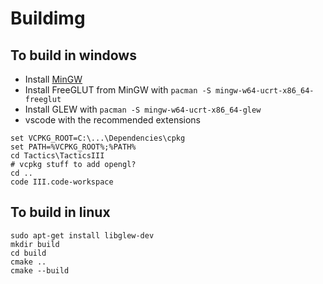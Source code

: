 # Buildimg


## To build in windows
* Install [MinGW](https://www.mingw-w64.org/)
* Install FreeGLUT from MinGW with `pacman -S mingw-w64-ucrt-x86_64-freeglut`
* Install GLEW with `pacman -S mingw-w64-ucrt-x86_64-glew`
* vscode with the recommended extensions

```
set VCPKG_ROOT=C:\...\Dependencies\cpkg
set PATH=%VCPKG_ROOT%;%PATH%
cd Tactics\TacticsIII
# vcpkg stuff to add opengl?
cd ..
code III.code-workspace
```

## To build in linux


```
sudo apt-get install libglew-dev
mkdir build
cd build
cmake ..
cmake --build
```
